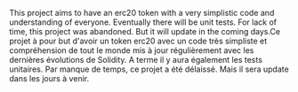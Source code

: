 This project aims to have an erc20 token with a very simplistic code and understanding of everyone.
Eventually there will be unit tests. For lack of time, this project was abandoned. But it will update in the coming days.Ce projet à pour but d'avoir un token erc20 avec un code très simpliste et compréhension de tout le monde mis à jour régulièrement avec les dernières évolutions de Solidity.
A terme il y aura également les tests unitaires. Par manque de temps, ce projet a été délaissé. Mais il sera update dans les jours à venir.

